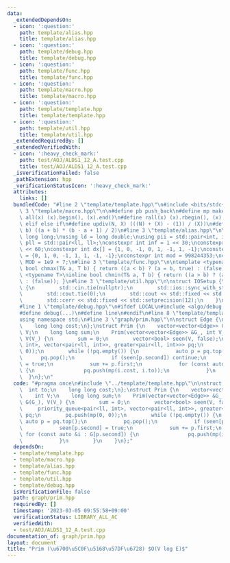 ```yaml
---
data:
  _extendedDependsOn:
  - icon: ':question:'
    path: template/alias.hpp
    title: template/alias.hpp
  - icon: ':question:'
    path: template/debug.hpp
    title: template/debug.hpp
  - icon: ':question:'
    path: template/func.hpp
    title: template/func.hpp
  - icon: ':question:'
    path: template/macro.hpp
    title: template/macro.hpp
  - icon: ':question:'
    path: template/template.hpp
    title: template/template.hpp
  - icon: ':question:'
    path: template/util.hpp
    title: template/util.hpp
  _extendedRequiredBy: []
  _extendedVerifiedWith:
  - icon: ':heavy_check_mark:'
    path: test/AOJ/ALDS1_12_A.test.cpp
    title: test/AOJ/ALDS1_12_A.test.cpp
  _isVerificationFailed: false
  _pathExtension: hpp
  _verificationStatusIcon: ':heavy_check_mark:'
  attributes:
    links: []
  bundledCode: "#line 2 \"template/template.hpp\"\n#include <bits/stdc++.h>\n#line\
    \ 3 \"template/macro.hpp\"\n\n#define pb push_back\n#define mp make_pair\n#define\
    \ all(x) (x).begin(), (x).end()\n#define rall(x) (x).rbegin(), (x).rend()\n#define\
    \ elif else if\n#define updiv(N, X) (((N) + (X) - (1)) / (X))\n#define sigma(a,\
    \ b) ((a + b) * (b - a + 1) / 2)\n#line 3 \"template/alias.hpp\"\n\nusing ll =\
    \ long long;\nusing ld = long double;\nusing pii = std::pair<int, int>;\nusing\
    \ pll = std::pair<ll, ll>;\nconstexpr int inf = 1 << 30;\nconstexpr ll INF = 1LL\
    \ << 60;\nconstexpr int dx[] = {1, 0, -1, 0, 1, -1, 1, -1};\nconstexpr int dy[]\
    \ = {0, 1, 0, -1, 1, 1, -1, -1};\nconstexpr int mod = 998244353;\nconstexpr int\
    \ MOD = 1e9 + 7;\n#line 3 \"template/func.hpp\"\n\ntemplate <typename T>\ninline\
    \ bool chmax(T& a, T b) { return ((a < b) ? (a = b, true) : (false)); }\ntemplate\
    \ <typename T>\ninline bool chmin(T& a, T b) { return ((a > b) ? (a = b, true)\
    \ : (false)); }\n#line 3 \"template/util.hpp\"\n\nstruct IOSetup {\n    IOSetup()\
    \ {\n        std::cin.tie(nullptr);\n        std::ios::sync_with_stdio(false);\n\
    \        std::cout.tie(0);\n        std::cout << std::fixed << std::setprecision(12);\n\
    \        std::cerr << std::fixed << std::setprecision(12);\n    }\n} IOSetup;\n\
    #line 1 \"template/debug.hpp\"\n#ifdef LOCAL\n#include <algo/debug.hpp>\n#else\n\
    #define debug(...)\n#define line\n#endif\n#line 8 \"template/template.hpp\"\n\
    using namespace std;\n#line 3 \"graph/prim.hpp\"\n\nstruct Edge {\n    int to;\n\
    \    long long cost;\n};\nstruct Prim {\n    vector<vector<Edge>> G;\n    int\
    \ V;\n    long long sum;\n    Prim(vector<vector<Edge>> &G_, int V_) : G(G_),\
    \ V(V_) {\n        sum = 0;\n        vector<bool> seen(V, false);\n        priority_queue<pair<ll,\
    \ int>, vector<pair<ll, int>>, greater<pair<ll, int>>> pq;\n        pq.push(mp(0,\
    \ 0));\n        while (!pq.empty()) {\n            auto p = pq.top();\n      \
    \      pq.pop();\n            if (seen[p.second]) continue;\n            seen[p.second]\
    \ = true;\n            sum += p.first;\n            for (const auto &i : G[p.second])\
    \ {\n                pq.push(mp(i.cost, i.to));\n            }\n        }\n  \
    \  }\n};\n"
  code: "#pragma once\n#include \"../template/template.hpp\"\n\nstruct Edge {\n  \
    \  int to;\n    long long cost;\n};\nstruct Prim {\n    vector<vector<Edge>> G;\n\
    \    int V;\n    long long sum;\n    Prim(vector<vector<Edge>> &G_, int V_) :\
    \ G(G_), V(V_) {\n        sum = 0;\n        vector<bool> seen(V, false);\n   \
    \     priority_queue<pair<ll, int>, vector<pair<ll, int>>, greater<pair<ll, int>>>\
    \ pq;\n        pq.push(mp(0, 0));\n        while (!pq.empty()) {\n           \
    \ auto p = pq.top();\n            pq.pop();\n            if (seen[p.second]) continue;\n\
    \            seen[p.second] = true;\n            sum += p.first;\n           \
    \ for (const auto &i : G[p.second]) {\n                pq.push(mp(i.cost, i.to));\n\
    \            }\n        }\n    }\n};"
  dependsOn:
  - template/template.hpp
  - template/macro.hpp
  - template/alias.hpp
  - template/func.hpp
  - template/util.hpp
  - template/debug.hpp
  isVerificationFile: false
  path: graph/prim.hpp
  requiredBy: []
  timestamp: '2023-03-05 09:55:58+09:00'
  verificationStatus: LIBRARY_ALL_AC
  verifiedWith:
  - test/AOJ/ALDS1_12_A.test.cpp
documentation_of: graph/prim.hpp
layout: document
title: "Prim (\u6700\u5C0F\u5168\u57DF\u6728) $O(V log E)$"
---
```

